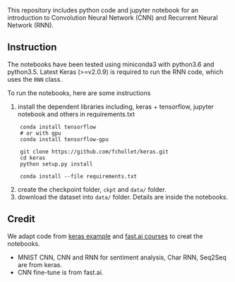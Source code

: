 This repository includes python code and jupyter notebook for an introduction to Convolution Neural Network (CNN) and Recurrent Neural Network (RNN).


## Instruction

The notebooks have been tested using miniconda3 with python3.6 and python3.5.
Latest Keras (>=v2.0.9) is required to run the RNN code, which uses the `RNN` class.

To run the notebooks, here are some instructions
1. install the dependent libraries including, keras + tensorflow, jupyter notebook and others in requirements.txt
```   
    conda install tensorflow     
    # or with gpu 
    conda install tensorflow-gpu
    
    git clone https://github.com/fchollet/keras.git
    cd keras
    python setup.py install 
    
    conda install --file requirements.txt
```    
2. create the checkpoint folder, `ckpt` and `data/` folder.    
3. download the dataset into `data/` folder. Details are inside the notebooks.


## Credit

We adapt code from [keras example](https://github.com/fchollet/keras/tree/master/examples) and [fast.ai courses](https://github.com/fastai/courses) to creat the notebooks.
* MNIST CNN, CNN and RNN for sentiment analysis, Char RNN, Seq2Seq are from keras.
* CNN fine-tune is from fast.ai.

